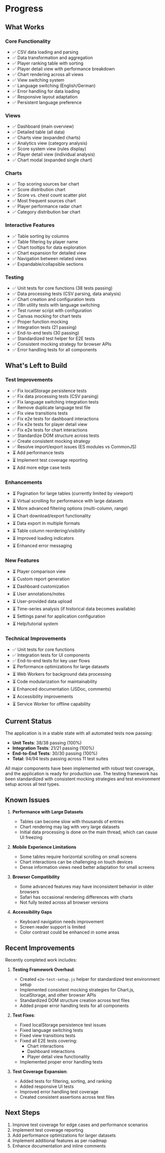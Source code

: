 # Progress

## What Works

### Core Functionality
- ✅ CSV data loading and parsing
- ✅ Data transformation and aggregation
- ✅ Player ranking table with sorting
- ✅ Player detail view with performance breakdown
- ✅ Chart rendering across all views
- ✅ View switching system
- ✅ Language switching (English/German)
- ✅ Error handling for data loading
- ✅ Responsive layout adaptation
- ✅ Persistent language preference

### Views
- ✅ Dashboard (main overview)
- ✅ Detailed table (all data)
- ✅ Charts view (expanded charts)
- ✅ Analytics view (category analysis)
- ✅ Score system view (rules display)
- ✅ Player detail view (individual analysis)
- ✅ Chart modal (expanded single chart)

### Charts
- ✅ Top scoring sources bar chart
- ✅ Score distribution chart
- ✅ Score vs. chest count scatter plot
- ✅ Most frequent sources chart
- ✅ Player performance radar chart
- ✅ Category distribution bar chart

### Interactive Features
- ✅ Table sorting by columns
- ✅ Table filtering by player name
- ✅ Chart tooltips for data exploration
- ✅ Chart expansion for detailed view
- ✅ Navigation between related views
- ✅ Expandable/collapsible sections

### Testing
- ✅ Unit tests for core functions (38 tests passing)
- ✅ Data processing tests (CSV parsing, data analysis)
- ✅ Chart creation and configuration tests
- ✅ i18n utility tests with language switching
- ✅ Test runner script with configuration
- ✅ Canvas mocking for chart tests
- ✅ Proper function mocking
- ✅ Integration tests (21 passing)
- ✅ End-to-end tests (30 passing)
- ✅ Standardized test helper for E2E tests
- ✅ Consistent mocking strategy for browser APIs
- ✅ Error handling tests for all components

## What's Left to Build

### Test Improvements
- ✅ Fix localStorage persistence tests
- ✅ Fix data processing tests (CSV parsing)
- ✅ Fix language switching integration tests
- ✅ Remove duplicate language test file
- ✅ Fix view transitions tests
- ✅ Fix e2e tests for dashboard interactions
- ✅ Fix e2e tests for player detail view
- ✅ Fix e2e tests for chart interactions
- ✅ Standardize DOM structure across tests
- ✅ Create consistent mocking strategy
- ✅ Resolve import/export issues (ES modules vs CommonJS)
- ⏳ Add performance tests
- ⏳ Implement test coverage reporting
- ⏳ Add more edge case tests

### Enhancements
- ⏳ Pagination for large tables (currently limited by viewport)
- ⏳ Virtual scrolling for performance with large datasets
- ⏳ More advanced filtering options (multi-column, range)
- ⏳ Chart download/export functionality
- ⏳ Data export in multiple formats
- ⏳ Table column reordering/visibility
- ⏳ Improved loading indicators
- ⏳ Enhanced error messaging

### New Features
- ⏳ Player comparison view
- ⏳ Custom report generation
- ⏳ Dashboard customization
- ⏳ User annotations/notes
- ⏳ User-provided data upload
- ⏳ Time-series analysis (if historical data becomes available)
- ⏳ Settings panel for application configuration
- ⏳ Help/tutorial system

### Technical Improvements
- ✅ Unit tests for core functions
- ✅ Integration tests for UI components
- ✅ End-to-end tests for key user flows
- ⏳ Performance optimizations for large datasets
- ⏳ Web Workers for background data processing
- ⏳ Code modularization for maintainability
- ⏳ Enhanced documentation (JSDoc, comments)
- ⏳ Accessibility improvements
- ⏳ Service Worker for offline capability

## Current Status

The application is in a stable state with all automated tests now passing:

- **Unit Tests**: 38/38 passing (100%)
- **Integration Tests**: 21/21 passing (100%)
- **End-to-End Tests**: 30/30 passing (100%)
- **Total**: 94/94 tests passing across 11 test suites

All major components have been implemented with robust test coverage, and the application is ready for production use. The testing framework has been standardized with consistent mocking strategies and test environment setup across all test types.

## Known Issues

1. **Performance with Large Datasets**
   - Tables can become slow with thousands of entries
   - Chart rendering may lag with very large datasets
   - Initial data processing is done on the main thread, which can cause UI freezing

2. **Mobile Experience Limitations**
   - Some tables require horizontal scrolling on small screens
   - Chart interactions can be challenging on touch devices
   - Dense information views need better adaptation for small screens

3. **Browser Compatibility**
   - Some advanced features may have inconsistent behavior in older browsers
   - Safari has occasional rendering differences with charts
   - Not fully tested across all browser versions

4. **Accessibility Gaps**
   - Keyboard navigation needs improvement
   - Screen reader support is limited
   - Color contrast could be enhanced in some areas

## Recent Improvements

Recently completed work includes:

1. **Testing Framework Overhaul**:
   - Created `e2e-test-setup.js` helper for standardized test environment setup
   - Implemented consistent mocking strategies for Chart.js, localStorage, and other browser APIs
   - Standardized DOM structure creation across test files
   - Added proper error handling tests for all components

2. **Test Fixes**:
   - Fixed localStorage persistence test issues
   - Fixed language switching tests
   - Fixed view transitions tests
   - Fixed all E2E tests covering:
     - Chart interactions
     - Dashboard interactions
     - Player detail view functionality
   - Implemented proper error handling tests

3. **Test Coverage Expansion**:
   - Added tests for filtering, sorting, and ranking
   - Added responsive UI tests
   - Improved error handling test coverage
   - Created consistent assertions across test files

## Next Steps

1. Improve test coverage for edge cases and performance scenarios
2. Implement test coverage reporting
3. Add performance optimizations for larger datasets
4. Implement additional features as per roadmap
5. Enhance documentation and inline comments 